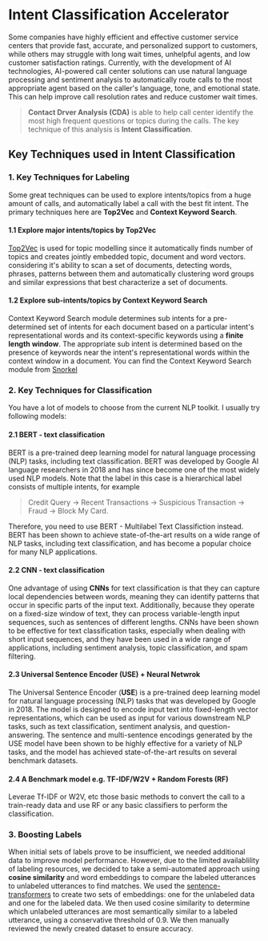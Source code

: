 # Intent Classification Accelerator
Some companies have highly efficient and effective customer service centers that provide fast, accurate, and personalized support to customers, 
while others may struggle with long wait times, unhelpful agents, and low customer satisfaction ratings. Currently, with the development of AI technologies, AI-powered call center solutions can use natural language processing and 
sentiment analysis to automatically route calls to the most appropriate agent based on the caller's language, tone, and emotional state. 
This can help improve call resolution rates and reduce customer wait times.
> **Contact Drver Analysis (CDA)** is able to help call center identify the most high frequent questions or topics during the calls. 
> The key technique of this analysis is **Intent Classification**.


## Key Techniques used in Intent Classification
### 1. Key Techniques for Labeling
Some great techniques can be used to explore intents/topics from a huge amount of calls, and automatically label a call with the best fit intent.
The primary techniques here are **Top2Vec** and **Context Keyword Search**.
#### 1.1 Explore major intents/topics by Top2Vec
[Top2Vec](https://github.com/frankxujobs2023/Top2Vec) is used for topic modelling since it automatically finds number of topics and creates jointly embedded topic, document and word vectors.
considering it's ability to scan a set of documents, detecting words, phrases, patterns between them and automatically clustering word groups 
and similar expressions that best characterize a set of documents.

#### 1.2 Explore sub-intents/topics by Context Keyword Search
Context Keyword Search module determines sub intents for a pre-determined set of intents for each document 
based on a particular intent's representational words and its context-specific keywords using a **finite length window**. 
The appropriate sub intent is determined based on the presence of keywords near the intent's representational words within the context window in a document.
You can find the Context Keyword Search module from [Snorkel](https://github.com/frankxujobs2023/snorkel)

### 2. Key Techniques for Classification
You have a lot of models to choose from the current NLP toolkit. I usually try following models:
#### 2.1 BERT - text classification
BERT is a pre-trained deep learning model for natural language processing (NLP) tasks, 
including text classification. BERT was developed by Google AI language researchers in 2018 and has since become one of the most widely used NLP models.
Note that the label in this case is a hierarchical label consists of multiple intents, for example

> Credit Query -> Recent Transactions -> Suspicious Transaction -> Fraud -> Block My Card.

Therefore, you need to use BERT - Multilabel Text Classifiction instead. BERT has been shown to achieve state-of-the-art results on a wide range of NLP tasks, 
including text classification, and has become a popular choice for many NLP applications.

#### 2.2 CNN - text classification
One advantage of using **CNNs** for text classification is that they can capture local dependencies between words, 
meaning they can identify patterns that occur in specific parts of the input text. Additionally, because they operate on a fixed-size window of text, 
they can process variable-length input sequences, such as sentences of different lengths.
CNNs have been shown to be effective for text classification tasks, especially when dealing with short input sequences, 
and they have been used in a wide range of applications, including sentiment analysis, topic classification, and spam filtering.

#### 2.3 Universal Sentence Encoder (USE) + Neural Netwrok
The Universal Sentence Encoder (**USE**) is a pre-trained deep learning model for natural language processing (NLP) tasks that was developed by Google in 2018. 
The model is designed to encode input text into fixed-length vector representations, which can be used as input for various downstream NLP tasks, 
such as text classification, sentiment analysis, and question-answering. The sentence and multi-sentence encodings generated by the USE model have been shown to be highly effective 
for a variety of NLP tasks, and the model has achieved state-of-the-art results on several benchmark datasets. 

#### 2.4 A Benchmark model e.g. TF-IDF/W2V + Random Forests (RF)
Leverae Tf-IDF or W2V, etc those basic methods to convert the call to a train-ready data and use RF or any basic classifiers to perform the classification. 

### 3. Boosting Labels
When initial sets of labels prove to be insufficient, we needed additional data to improve model performance. 
However, due to the limited availablility of labeling resources, we decided to take a semi-automated approach using **cosine similarity** 
and word embeddings to compare the labeled utterances to unlabeled utterances to find matches. We used the [sentence-transformers](https://www.sbert.net/) 
to create two sets of embeddings: one for the unlabeled data and one for the labeled data. 
We then used cosine similarity to determine which unlabeled utterances are most semantically similar to a labeled utterance, 
using a conservative threshold of 0.9. We then manually reviewed the newly created dataset to ensure accuracy.

